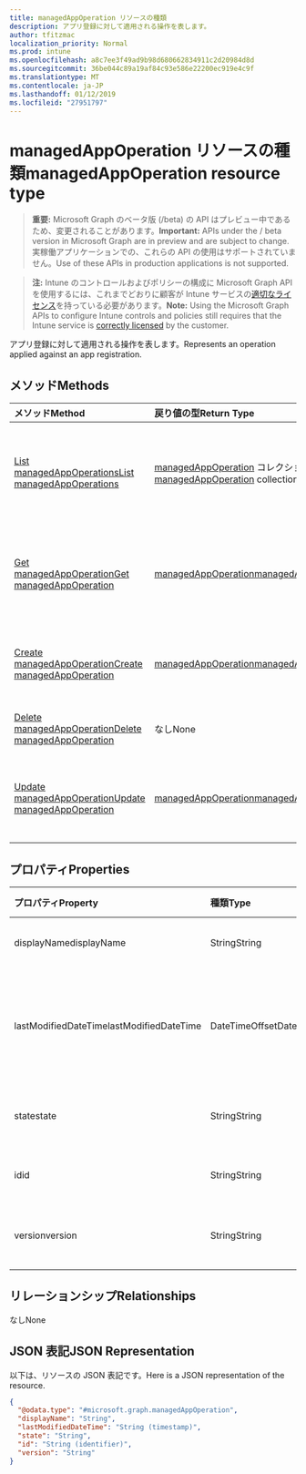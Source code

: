 ```yaml
---
title: managedAppOperation リソースの種類
description: アプリ登録に対して適用される操作を表します。
author: tfitzmac
localization_priority: Normal
ms.prod: intune
ms.openlocfilehash: a8c7ee3f49ad9b98d680662834911c2d20984d8d
ms.sourcegitcommit: 36be044c89a19af84c93e586e22200ec919e4c9f
ms.translationtype: MT
ms.contentlocale: ja-JP
ms.lasthandoff: 01/12/2019
ms.locfileid: "27951797"
---
```

# <a name="managedappoperation-resource-type"></a><span data-ttu-id="ecf9a-103">managedAppOperation リソースの種類</span><span class="sxs-lookup"><span data-stu-id="ecf9a-103">managedAppOperation resource type</span></span>

> <span data-ttu-id="ecf9a-104">**重要:** Microsoft Graph のベータ版 (/beta) の API はプレビュー中であるため、変更されることがあります。</span><span class="sxs-lookup"><span data-stu-id="ecf9a-104">**Important:** APIs under the / beta version in Microsoft Graph are in preview and are subject to change.</span></span> <span data-ttu-id="ecf9a-105">実稼働アプリケーションでの、これらの API の使用はサポートされていません。</span><span class="sxs-lookup"><span data-stu-id="ecf9a-105">Use of these APIs in production applications is not supported.</span></span>

> <span data-ttu-id="ecf9a-106">**注:** Intune のコントロールおよびポリシーの構成に Microsoft Graph API を使用するには、これまでどおりに顧客が Intune サービスの[適切なライセンス](https://go.microsoft.com/fwlink/?linkid=839381)を持っている必要があります。</span><span class="sxs-lookup"><span data-stu-id="ecf9a-106">**Note:** Using the Microsoft Graph APIs to configure Intune controls and policies still requires that the Intune service is [correctly licensed](https://go.microsoft.com/fwlink/?linkid=839381) by the customer.</span></span>

<span data-ttu-id="ecf9a-107">アプリ登録に対して適用される操作を表します。</span><span class="sxs-lookup"><span data-stu-id="ecf9a-107">Represents an operation applied against an app registration.</span></span>
## <a name="methods"></a><span data-ttu-id="ecf9a-108">メソッド</span><span class="sxs-lookup"><span data-stu-id="ecf9a-108">Methods</span></span>
|<span data-ttu-id="ecf9a-109">メソッド</span><span class="sxs-lookup"><span data-stu-id="ecf9a-109">Method</span></span>|<span data-ttu-id="ecf9a-110">戻り値の型</span><span class="sxs-lookup"><span data-stu-id="ecf9a-110">Return Type</span></span>|<span data-ttu-id="ecf9a-111">説明</span><span class="sxs-lookup"><span data-stu-id="ecf9a-111">Description</span></span>|
|:---|:---|:---|
|[<span data-ttu-id="ecf9a-112">List managedAppOperations</span><span class="sxs-lookup"><span data-stu-id="ecf9a-112">List managedAppOperations</span></span>](../api/intune-mam-managedappoperation-list.md)|<span data-ttu-id="ecf9a-113">[managedAppOperation](../resources/intune-mam-managedappoperation.md) コレクション</span><span class="sxs-lookup"><span data-stu-id="ecf9a-113">[managedAppOperation](../resources/intune-mam-managedappoperation.md) collection</span></span>|<span data-ttu-id="ecf9a-114">[managedAppOperation](../resources/intune-mam-managedappoperation.md) オブジェクトのプロパティとリレーションシップをリストします。</span><span class="sxs-lookup"><span data-stu-id="ecf9a-114">List properties and relationships of the [managedAppOperation](../resources/intune-mam-managedappoperation.md) objects.</span></span>|
|[<span data-ttu-id="ecf9a-115">Get managedAppOperation</span><span class="sxs-lookup"><span data-stu-id="ecf9a-115">Get managedAppOperation</span></span>](../api/intune-mam-managedappoperation-get.md)|[<span data-ttu-id="ecf9a-116">managedAppOperation</span><span class="sxs-lookup"><span data-stu-id="ecf9a-116">managedAppOperation</span></span>](../resources/intune-mam-managedappoperation.md)|<span data-ttu-id="ecf9a-117">[managedAppOperation](../resources/intune-mam-managedappoperation.md) オブジェクトのプロパティとリレーションシップを読み取ります。</span><span class="sxs-lookup"><span data-stu-id="ecf9a-117">Read properties and relationships of the [managedAppOperation](../resources/intune-mam-managedappoperation.md) object.</span></span>|
|[<span data-ttu-id="ecf9a-118">Create managedAppOperation</span><span class="sxs-lookup"><span data-stu-id="ecf9a-118">Create managedAppOperation</span></span>](../api/intune-mam-managedappoperation-create.md)|[<span data-ttu-id="ecf9a-119">managedAppOperation</span><span class="sxs-lookup"><span data-stu-id="ecf9a-119">managedAppOperation</span></span>](../resources/intune-mam-managedappoperation.md)|<span data-ttu-id="ecf9a-120">新しい [managedAppOperation](../resources/intune-mam-managedappoperation.md) オブジェクトを作成します。</span><span class="sxs-lookup"><span data-stu-id="ecf9a-120">Create a new [managedAppOperation](../resources/intune-mam-managedappoperation.md) object.</span></span>|
|[<span data-ttu-id="ecf9a-121">Delete managedAppOperation</span><span class="sxs-lookup"><span data-stu-id="ecf9a-121">Delete managedAppOperation</span></span>](../api/intune-mam-managedappoperation-delete.md)|<span data-ttu-id="ecf9a-122">なし</span><span class="sxs-lookup"><span data-stu-id="ecf9a-122">None</span></span>|<span data-ttu-id="ecf9a-123">[managedAppOperation](../resources/intune-mam-managedappoperation.md) を削除します。</span><span class="sxs-lookup"><span data-stu-id="ecf9a-123">Deletes a [managedAppOperation](../resources/intune-mam-managedappoperation.md).</span></span>|
|[<span data-ttu-id="ecf9a-124">Update managedAppOperation</span><span class="sxs-lookup"><span data-stu-id="ecf9a-124">Update managedAppOperation</span></span>](../api/intune-mam-managedappoperation-update.md)|[<span data-ttu-id="ecf9a-125">managedAppOperation</span><span class="sxs-lookup"><span data-stu-id="ecf9a-125">managedAppOperation</span></span>](../resources/intune-mam-managedappoperation.md)|<span data-ttu-id="ecf9a-126">[managedAppOperation](../resources/intune-mam-managedappoperation.md) オブジェクトのプロパティを更新します。</span><span class="sxs-lookup"><span data-stu-id="ecf9a-126">Update the properties of a [managedAppOperation](../resources/intune-mam-managedappoperation.md) object.</span></span>|

## <a name="properties"></a><span data-ttu-id="ecf9a-127">プロパティ</span><span class="sxs-lookup"><span data-stu-id="ecf9a-127">Properties</span></span>
|<span data-ttu-id="ecf9a-128">プロパティ</span><span class="sxs-lookup"><span data-stu-id="ecf9a-128">Property</span></span>|<span data-ttu-id="ecf9a-129">種類</span><span class="sxs-lookup"><span data-stu-id="ecf9a-129">Type</span></span>|<span data-ttu-id="ecf9a-130">説明</span><span class="sxs-lookup"><span data-stu-id="ecf9a-130">Description</span></span>|
|:---|:---|:---|
|<span data-ttu-id="ecf9a-131">displayName</span><span class="sxs-lookup"><span data-stu-id="ecf9a-131">displayName</span></span>|<span data-ttu-id="ecf9a-132">String</span><span class="sxs-lookup"><span data-stu-id="ecf9a-132">String</span></span>|<span data-ttu-id="ecf9a-133">操作名。</span><span class="sxs-lookup"><span data-stu-id="ecf9a-133">The operation name.</span></span>|
|<span data-ttu-id="ecf9a-134">lastModifiedDateTime</span><span class="sxs-lookup"><span data-stu-id="ecf9a-134">lastModifiedDateTime</span></span>|<span data-ttu-id="ecf9a-135">DateTimeOffset</span><span class="sxs-lookup"><span data-stu-id="ecf9a-135">DateTimeOffset</span></span>|<span data-ttu-id="ecf9a-136">アプリ操作が変更された最終時刻。</span><span class="sxs-lookup"><span data-stu-id="ecf9a-136">The last time the app operation was modified.</span></span>|
|<span data-ttu-id="ecf9a-137">state</span><span class="sxs-lookup"><span data-stu-id="ecf9a-137">state</span></span>|<span data-ttu-id="ecf9a-138">String</span><span class="sxs-lookup"><span data-stu-id="ecf9a-138">String</span></span>|<span data-ttu-id="ecf9a-139">操作の現在の状態。</span><span class="sxs-lookup"><span data-stu-id="ecf9a-139">The current state of the operation</span></span>|
|<span data-ttu-id="ecf9a-140">id</span><span class="sxs-lookup"><span data-stu-id="ecf9a-140">id</span></span>|<span data-ttu-id="ecf9a-141">String</span><span class="sxs-lookup"><span data-stu-id="ecf9a-141">String</span></span>|<span data-ttu-id="ecf9a-142">エンティティのキー。</span><span class="sxs-lookup"><span data-stu-id="ecf9a-142">Key of the entity.</span></span>|
|<span data-ttu-id="ecf9a-143">version</span><span class="sxs-lookup"><span data-stu-id="ecf9a-143">version</span></span>|<span data-ttu-id="ecf9a-144">String</span><span class="sxs-lookup"><span data-stu-id="ecf9a-144">String</span></span>|<span data-ttu-id="ecf9a-145">エンティティのバージョン。</span><span class="sxs-lookup"><span data-stu-id="ecf9a-145">Version of the entity.</span></span>|

## <a name="relationships"></a><span data-ttu-id="ecf9a-146">リレーションシップ</span><span class="sxs-lookup"><span data-stu-id="ecf9a-146">Relationships</span></span>
<span data-ttu-id="ecf9a-147">なし</span><span class="sxs-lookup"><span data-stu-id="ecf9a-147">None</span></span>
## <a name="json-representation"></a><span data-ttu-id="ecf9a-148">JSON 表記</span><span class="sxs-lookup"><span data-stu-id="ecf9a-148">JSON Representation</span></span>
<span data-ttu-id="ecf9a-149">以下は、リソースの JSON 表記です。</span><span class="sxs-lookup"><span data-stu-id="ecf9a-149">Here is a JSON representation of the resource.</span></span>
<!-- {
  "blockType": "resource",
  "keyProperty": "id",
  "@odata.type": "microsoft.graph.managedAppOperation"
}
-->
``` json
{
  "@odata.type": "#microsoft.graph.managedAppOperation",
  "displayName": "String",
  "lastModifiedDateTime": "String (timestamp)",
  "state": "String",
  "id": "String (identifier)",
  "version": "String"
}
```






